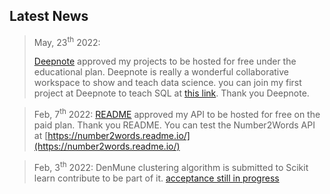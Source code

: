 ## Latest News

> May, 23<sup>th</sup> 2022:
>
> [Deepnote](https://deepnote.com/) approved my projects to be hosted for free under the educational plan. Deepnote is really a wonderful collaborative workspace to show and teach data science. you can join my first project at Deepnote to teach SQL at [this link](https://deepnote.com/workspace/zerobytes-53a2-d17b46ba-00b7-41a6-bdcc-79d0ff9e1037/project/Introduction-to-SQL-82a421bb-fac8-45a1-8c6a-2a7fb7cd35c7/%2FREADME.ipynb). Thank you Deepnote.



> Feb, 7<sup>th</sup> 2022: [README](https://readme.com/) approved my API to be hosted for free on the paid plan. Thank you README. You can test the Number2Words API at [https://number2words.readme.io/](https://number2words.readme.io/)



> Feb, 3<sup>th</sup> 2022: DenMune clustering algorithm is submitted to Scikit learn contribute to be part of it. [acceptance still in progress](https://github.com/scikit-learn-contrib/scikit-learn-contrib/issues/52)
